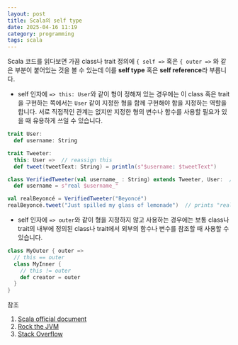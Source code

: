 ```yaml
---
layout: post
title: Scala의 self type
date: 2025-04-16 11:19
category: programming
tags: scala
---
```


Scala 코드를 읽다보면 가끔 class나 trait 정의에  `{ self =>` 혹은 `{ outer =>` 와 같은 부분이 붙어있는 것을 볼 수 있는데 이를 **self type** 혹은 **self reference**라 부릅니다.

* self 인자에 `=> this: User`와 같이 형이 정해져 있는 경우에는 이 class 혹은 trait을 구현하는 쪽에서는 `User` 같이 지정한 형을 함께 구현해야 함을 지정하는 역할을 합니다. 서로 직접적인 관계는 없지만 지정한 형의 변수나 함수를 사용할 필요가 있을 때 유용하게 쓰일 수 있습니다.
``` scala
trait User:
  def username: String

trait Tweeter:
  this: User =>  // reassign this
  def tweet(tweetText: String) = println(s"$username: $tweetText")

class VerifiedTweeter(val username_ : String) extends Tweeter, User:  // We mixin User because Tweeter required it
  def username = s"real $username_"

val realBeyoncé = VerifiedTweeter("Beyoncé")
realBeyoncé.tweet("Just spilled my glass of lemonade")  // prints "real Beyoncé: Just spilled my glass of lemonade"
```

* self 인자에 `=> outer`와 같이 형을 지정하지 않고 사용하는 경우에는 보통 class나 trait의 내부에 정의된 class나 trait에서 외부의 함수나 변수를 참조할 때 사용할 수 있습니다. 
``` scala
class MyOuter { outer =>
  // this == outer
  class MyInner {
    // this != outer
    def creator = outer
  }
}
```

참조
1. [Scala official document](https://docs.scala-lang.org/tour/self-types.html)
1. [Rock the JVM](https://rockthejvm.com/articles/self-types-in-scala-overview)
1. [Stack Overflow](https://stackoverflow.com/questions/11666374/scala-outer-syntax)